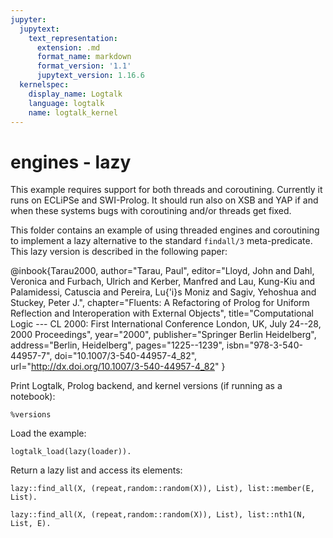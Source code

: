 ```yaml
---
jupyter:
  jupytext:
    text_representation:
      extension: .md
      format_name: markdown
      format_version: '1.1'
      jupytext_version: 1.16.6
  kernelspec:
    display_name: Logtalk
    language: logtalk
    name: logtalk_kernel
---
```


<!--
________________________________________________________________________

This file is part of Logtalk <https://logtalk.org/>  
SPDX-FileCopyrightText: 1998-2025 Paulo Moura <pmoura@logtalk.org>  
SPDX-License-Identifier: Apache-2.0

Licensed under the Apache License, Version 2.0 (the "License");
you may not use this file except in compliance with the License.
You may obtain a copy of the License at

    http://www.apache.org/licenses/LICENSE-2.0

Unless required by applicable law or agreed to in writing, software
distributed under the License is distributed on an "AS IS" BASIS,
WITHOUT WARRANTIES OR CONDITIONS OF ANY KIND, either express or implied.
See the License for the specific language governing permissions and
limitations under the License.
________________________________________________________________________
-->

# engines - lazy

This example requires support for both threads and coroutining. Currently it
runs on ECLiPSe and SWI-Prolog. It should run also on XSB and YAP if and when
these systems bugs with coroutining and/or threads get fixed.

This folder contains an example of using threaded engines and coroutining to
implement a lazy alternative to the standard `findall/3` meta-predicate. This
lazy version is described in the following paper:

@inbook{Tarau2000,
	author="Tarau, Paul",
	editor="Lloyd, John and Dahl, Veronica and Furbach, Ulrich and Kerber, Manfred and Lau, Kung-Kiu and Palamidessi, Catuscia and Pereira, Lu{\'i}s Moniz and Sagiv, Yehoshua and Stuckey, Peter J.",
	chapter="Fluents: A Refactoring of Prolog for Uniform Reflection and Interoperation with External Objects",
	title="Computational Logic --- CL 2000: First International Conference London, UK, July 24--28, 2000 Proceedings",
	year="2000",
	publisher="Springer Berlin Heidelberg",
	address="Berlin, Heidelberg",
	pages="1225--1239",
	isbn="978-3-540-44957-7",
	doi="10.1007/3-540-44957-4_82",
	url="http://dx.doi.org/10.1007/3-540-44957-4_82"
}

Print Logtalk, Prolog backend, and kernel versions (if running as a notebook):

```logtalk
%versions
```

Load the example:

```logtalk
logtalk_load(lazy(loader)).
```

Return a lazy list and access its elements:

```logtalk
lazy::find_all(X, (repeat,random::random(X)), List), list::member(E, List).
```

<!--
List = [0.915656206971831|_G118],
E = 0.915656206971831,
freeze(_G118, '$lazy#0.source_lazy_list#2'(4, _G118, <lazy,user,lazy,lazy,c(user,user,r(user,lazy,[],[]))-[(repeat,random::random(X))],[],>)) ;

List = [0.915656206971831, 0.6669572934854013|_G155],
E = 0.6669572934854013,
freeze(_G155, '$lazy#0.source_lazy_list#2'(4, _G155, <lazy,user,lazy,lazy,c(user,user,r(user,lazy,[],[]))-[(repeat,random::random(X))],[],>)) ;

List = [0.915656206971831, 0.47712105608919275, 0.5965100813402789|_G194],
E = 0.5965100813402789,
freeze(_G194, '$lazy#0.source_lazy_list#2'(4, _G194, <lazy,user,lazy,lazy,c(user,user,r(user,lazy,[],[]))-[(repeat,random::random(X))],[],>)) ;
List = [0.915656206971831, 0.47712105608919275, 0.14210821770124227, 0.20944855618709624|_G395],

...
-->

```logtalk
lazy::find_all(X, (repeat,random::random(X)), List), list::nth1(N, List, E).
```

<!--
List = [0.09230089279334841|_G3527],
N = 1,
E = 0.09230089279334841,
freeze(_G3527, '$lazy#0.source_lazy_list#2'(1, _G3527, <lazy,user,lazy,lazy,c(user,user,r(user,lazy,[],[]))-[(repeat,random::random(X))],[],>)) ;

List = [0.09230089279334841, 0.4435846174457203|_G3589],
N = 2,
E = 0.4435846174457203,
freeze(_G3589, '$lazy#0.source_lazy_list#2'(1, _G3589, <lazy,user,lazy,lazy,c(user,user,r(user,lazy,[],[]))-[(repeat,random::random(X))],[],>)) ;

List = [0.09230089279334841, 0.7230402056221108, 0.94581636451987|_G3651],
N = 3,
E = 0.94581636451987,
freeze(_G3651, '$lazy#0.source_lazy_list#2'(1, _G3651, <lazy,user,lazy,lazy,c(user,user,r(user,lazy,[],[]))-[(repeat,random::random(X))],[],>)) ;

...
-->
